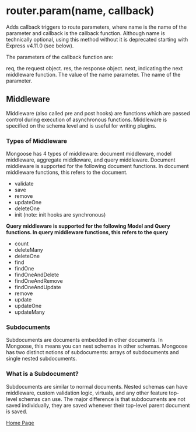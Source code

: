 # router.param(name, callback)

Adds callback triggers to route parameters, where name is the name of the parameter and callback is the callback function. Although name is technically optional, using this method without it is deprecated starting with Express v4.11.0 (see below).

The parameters of the callback function are:

req, the request object.
res, the response object.
next, indicating the next middleware function.
The value of the name parameter.
The name of the parameter.

## Middleware

Middleware (also called pre and post hooks) are functions which are passed control during execution of asynchronous functions. Middleware is specified on the schema level and is useful for writing plugins.

### Types of Middleware
Mongoose has 4 types of middleware: document middleware, model middleware, aggregate middleware, and query middleware. Document middleware is supported for the following document functions. In document middleware functions, this refers to the document.

- validate
- save
- remove
- updateOne
- deleteOne
- init (note: init hooks are synchronous)


**Query middleware is supported for the following Model and Query functions. In query middleware functions, this refers to the query** 

- count
- deleteMany
- deleteOne
- find
- findOne
- findOneAndDelete
- findOneAndRemove
- findOneAndUpdate
- remove
- update
- updateOne
- updateMany

### Subdocuments

Subdocuments are documents embedded in other documents. In Mongoose, this means you can nest schemas in other schemas. Mongoose has two distinct notions of subdocuments: arrays of subdocuments and single nested subdocuments.
### What is a Subdocument?

Subdocuments are similar to normal documents. Nested schemas can have middleware, custom validation logic, virtuals, and any other feature top-level schemas can use. The major difference is that subdocuments are not saved individually, they are saved whenever their top-level parent document is saved.

[Home Page](https://osamamousa204.github.io/reading-notes-401/)